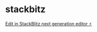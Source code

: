 # stackbitz

[Edit in StackBlitz next generation editor ⚡️](https://stackblitz.com/~/github.com/zhulduzz/stackbitz)